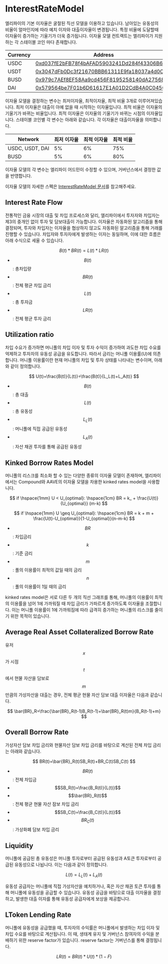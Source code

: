 # InterestRateModel

엘리파이의 기본 이자율은 굴절된 직선 모델을 이용하고 있습니다.  남아있는 유동성의 비율이 얼마인지에 따라 예치 이자와 대출이자율이 변경됩니다. 특정 비율에 도달할때 이자율이 증가하는 기울기가 더욱 증가됩니다. 이자율 모델 컨트랙트는 엘리파이가 지원하는 각 스테이블 코인 마다 존재합니다.

| Currency | Address |
| --- | --- |
| USDC | [0xd037fE2bFB78f4bAFAD5903241Dd284f43306B62](https://etherscan.io/address/0xd037fE2bFB78f4bAFAD5903241Dd284f43306B62) |
| USDT | [0x3047dFb0Dc3f21670BBB61311E9fa18037a4d0Ca](https://etherscan.io/address/0x3047dFb0Dc3f21670BBB61311E9fa18037a4d0Ca) |
| BUSD | [0x979c7AEf8EF58Aa9cd456F8195258140dA275688](https://bscscan.com/address/0x979c7AEf8EF58Aa9cd456F8195258140dA275688) |
| DAI | [0x579564be7F01b6D61617E1A01D2CdB4A0C045003](https://etherscan.io/address/0x579564be7F01b6D61617E1A01D2CdB4A0C045003) |

이자율 모델을 결정하는 변수는 최저이자율, 최적이자율, 최적 비율 3개로 이루어져있습니다. 최저 이자율은 대출이 아예 없을 때 시작하는 이자율입니다. 최적 비율은 이자율의 기울기가 바뀌는 비율입니다. 최적 이자율은 이자율의 기울기가 바뀌는 시점의 이자율입니다. 스테이블 코인별 각 변수는 아래와 같습니다. 각 이자율은 대출이자율을 의미합니다.

| Network | 최저 이자율 | 최적 이자율 | 최적 비율 |
| --- | --- | --- | --- |
| USDC, USDT, DAI | 5% | 6% | 75% |
| BUSD | 5% | 6% | 80% |

이자율 모델의 각 변수는 엘리파이 어드민이 수정할 수 있으며, 거버넌스에서 결정한 값을 반영합니다.

이자율 모델의 자세한 스펙은 [InterestRateModel 문서](https://github.com/elysia-dev/elyfi/blob/master/docs/InterestRateModel.md)를 참고해주세요.

## Interest Rate Flow
전통적인 금융 시장의 대출 및 차입 프로세스와 달리, 엘리파이에서 투자자와 차입자는 제3의 중개인 없이 투자 및 담보대출이 가능합니다. 이자율은 자동화된 알고리즘을 통해 결정되며, 투자와 차입자는 이자율을 협상하지 않고도 자동화된 알고리즘을 통해 거래를 진행할 수 있습니다. 차입자와 투자자에게 발생하는 이자는 동일하며, 이에 대한 흐름은 아래 수식으로 세울 수 있습니다.

$$
B(t)*BR(t)=L(t)*LR(t)
$$

* $$B(t)$$ : 총차입량
* $$BR(t)$$ : 전체 평균 차입 금리
* $$L(t)$$ : 총 투자금
* $$LR(t)$$ : 전체 평균 투자 금리

## Utilization ratio
차입 수요가 증가하면 머니풀의 차입 이자 및 투자 수익이 증가하여 과도한 차입 수요를 억제하고 투자자의 유동성 공급을 유도합니다. 따라서 금리는 머니풀 이용률(U)에 의존합니다. 머니풀 이용률이란 현재 머니풀의 차입 및 투자 상태를 나타내는 변수이며, 아래와 같이 정의합니다.

$$
U(t)=\frac{B(t)}{L(t)}=\frac{B(t)}{L_L(t)+L_A(t)}
$$

* $$B(t)$$ : 총 대출
* $$L(t)$$ : 총 유동성
* $$L_L(t)$$ : 머니풀에 직접 공급된 유동성​
* $$L_A(t)$$ : 자산 채권 투자를 통해 공급된 유동성

## Kinked Borrow Rates Model
머니풀의 리스크를 최소화 할 수 있는 다양한 종류의 이자율 모델이 존재하며, 엘리파이에서는 Compound와 AAVE의 이자율 모델을 차용한 kinked rates model을 사용합니다.

$$
if \hspace{1mm} U < U_{optimal}:  \hspace{1cm}  BR = k_ + \frac{U(t)}{U_{optimal}} (m-k)
$$

$$
if \hspace{1mm} U \geq  U_{optimal}:  \hspace{1cm} BR = k + m + \frac{U(t)-U_{optimal}}{1-U_{optimal}}(n-m-k)
$$

* $$BR$$ : 차입금리
* $$k$$ : 기준 금리
* $$m$$ : 풀의 이용률이 최적의 값일 때의 금리
* $$n$$ : 풀의 이용률이 1일 때의 금리

kinked rates model은 서로 다른 두 개의 직선 그래프를 통해, 머니풀의 이용률이 최적의 이용률을 넘어 1에 가까워질 때 차입 금리가 가파르게 증가하도록 이자율을 조절합니다. 이는 머니풀 이용률이 1에 가까워짐에 따라 급격히 증가하는 머니풀의 리스크를 줄이기 위한 목적이 있습니다.

## Average Real Asset Collateralized Borrow Rate
유저  $$x$$가 시점 $$t$$에서 현물 자산을 담보로 $$m$$만큼의 가상자산을 대출는 경우, 전체 평균 현물 자산 담보 대출 이자율은 다음과 같습니다.

$$
\bar{BR}_R=\frac{\bar{BR}_R(t-1)B_R(t-1)+\bar{BR}_R(t)m}{B_R(t-1)+m}
$$

## Overall Borrow Rate
가상자산 담보 차입 금리와 현물자산 담보 차입 금리를 바탕으로 계산된 전체 차입 금리는 아래와 같습니다.

$$
BR(t)=\bar{BR}_R(t)SB_R(t)+BR_C(t)SB_C(t)
$$

* $$BR(t)$$ : 전체 차입금
* $$SB_R(t)=\frac{B_R(t)}{L(t)}$$
* $$\bar{BR}_R(t)$$ : 전체 평균 현물 자산 잠보 차입 금리
* $$SB_C(t)=\frac{B_C(t)}{L(t)}$$
* $$BR_C(t)$$ : 가상화폐 담보 차입 금리

## Liquidity
머니풀에 공급된 총 유동성은 머니풀 투자로부터 공급된 유동성과 A토큰 투자로부터 공급된 유동성으로 나뉩니다. 이는 다음과 같이 정의합니다.

$$
L(t)=L_L(t)+L_A(t)
$$

유동성 공급자는 머니풀에 직접 가상자산을 예치하거나, 혹은 자산 채권 토큰 투자를 통해 머니풀에 유동성을 공급할 수 있습니다. 유동성 공급을 바탕으로 대출 이자율을 결정하고, 발생한 대출 이자를 통해 유동성 공급자에게 보상을 제공합니다.

## LToken Lending Rate
머니풀에 유동성을 공급했을 때, 투자자의 수익률은 머니풀에서 발생하는 차입 이자 및 차입 수요를 바탕으로 계산됩니다. 이 때, 생태계 유지 및 거버넌스 참여자의 수익을 분배하기 위한 reserve factor가 있습니다. reserve factor는 거버넌스를 통해 결정됩니다.

$$
LR(t)=BR(t)*U(t)*(1-F)
$$